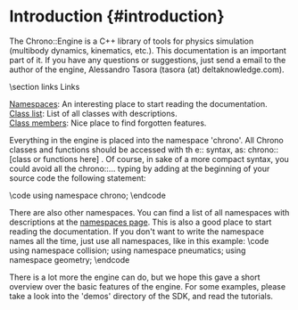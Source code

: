 Introduction {#introduction}
==========================
The Chrono::Engine is a C++ library of tools for physics simulation (multibody dynamics, kinematics, etc.). This documentation is an important part of it. If you have any questions or suggestions, just send a email to the author of the engine, Alessandro Tasora (tasora (at) deltaknowledge.com).

\section links Links

<A HREF="namespaces.html">Namespaces</A>: An interesting place to start reading
the documentation.<BR>
<A HREF="annotated.html">Class list</A>: List of all classes with descriptions.<BR>
<A HREF="functions.html">Class members</A>: Nice place to find forgotten features.<BR>

Everything in the engine is
placed into the namespace 'chrono'. All Chrono classes and functions should be
accessed with th e:: syntax, as: chrono::[class or functions here] . Of course, in
sake of a more compact syntax, you could avoid all the chrono::... typing by adding at the
beginning of your source code the following statement:

\code
using namespace chrono;
\endcode

There are also other namespaces.
You can find a list of all namespaces with descriptions at the
<A HREF="namespaces.html"> namespaces page</A>.
This is also a good place to start reading the documentation.
If you don't want to write the namespace names all the time, just use all namespaces,
like in this example:
\code
using namespace collision;
using namespace pneumatics;
using namespace geometry;
\endcode

There is a lot more the engine can do, but we hope this gave a short
overview over the basic features of the engine. For some examples, please take
a look into the 'demos' directory of the SDK, and read the tutorials.
